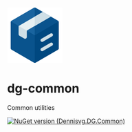 ![icon](https://github.com/dennisvg111/dg-common/blob/main/icon.png?raw=true)
# dg-common
 Common utilities

[![NuGet version (Dennisvg.DG.Common)](https://img.shields.io/nuget/v/Dennisvg.DG.Common.svg?style=for-the-badge)](https://www.nuget.org/packages/Dennisvg.DG.Common/)

